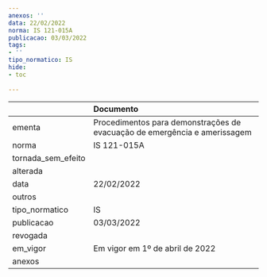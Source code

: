 ```yaml
---
anexos: ''
data: 22/02/2022
norma: IS 121-015A
publicacao: 03/03/2022
tags:
- ''
tipo_normatico: IS
hide: 
- toc 
 
---
```


|                    | Documento                                                                 |
|:-------------------|:--------------------------------------------------------------------------|
| ementa             | Procedimentos para demonstrações de evacuação de emergência e amerissagem |
| norma              | IS 121-015A                                                               |
| tornada_sem_efeito |                                                                           |
| alterada           |                                                                           |
| data               | 22/02/2022                                                                |
| outros             |                                                                           |
| tipo_normatico     | IS                                                                        |
| publicacao         | 03/03/2022                                                                |
| revogada           |                                                                           |
| em_vigor           | Em vigor em 1º de abril de 2022                                           |
| anexos             |                                                                           |